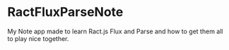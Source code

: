 # RactFluxParseNote
My Note app made to learn Ract.js Flux and Parse and how to get them all to play nice together.

